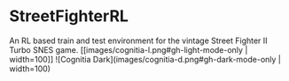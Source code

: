 # StreetFighterRL
An RL based train and test environment for the vintage Street Fighter II Turbo SNES game.  [[images/cognitia-l.png#gh-light-mode-only | width=100]] ![Cognitia Dark](images/cognitia-d.png#gh-dark-mode-only | width=100)

